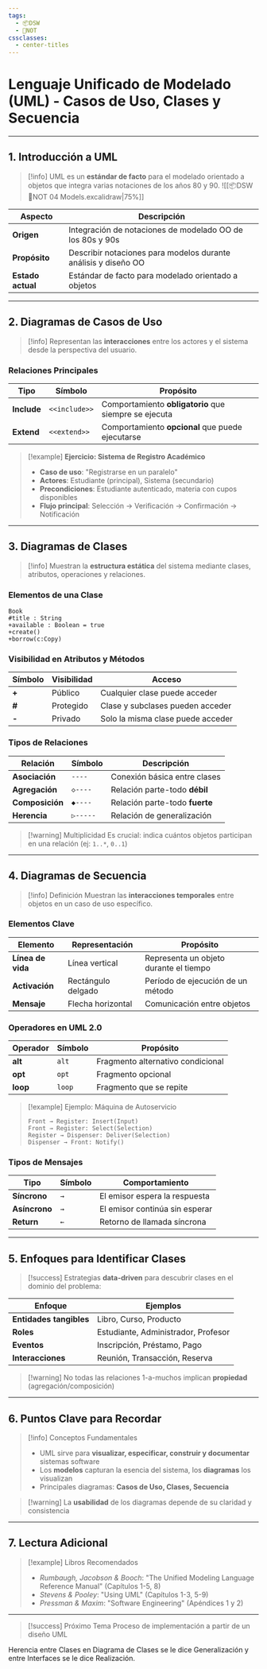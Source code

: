 ```yaml
---
tags:
  - 📦DSW
  - 📝NOT
cssclasses:
  - center-titles
---
```

# Lenguaje Unificado de Modelado (UML) - Casos de Uso, Clases y Secuencia

---

## 1. Introducción a UML

> [!info] UML es un **estándar de facto** para el modelado orientado a objetos que integra varias notaciones de los años 80 y 90.
> ![[📦DSW 📝NOT 04 Models.excalidraw|75%]]

| Aspecto | Descripción |
|---------|-------------|
| **Origen** | Integración de notaciones de modelado OO de los 80s y 90s |
| **Propósito** | Describir notaciones para modelos durante análisis y diseño OO |
| **Estado actual** | Estándar de facto para modelado orientado a objetos |

---

## 2. Diagramas de Casos de Uso

> [!info] Representan las **interacciones** entre los actores y el sistema desde la perspectiva del usuario.

### Relaciones Principales
| Tipo | Símbolo | Propósito |
|------|---------|-----------|
| **Include** | `<<include>>` | Comportamiento **obligatorio** que siempre se ejecuta |
| **Extend** | `<<extend>>` | Comportamiento **opcional** que puede ejecutarse |

> [!example] **Ejercicio: Sistema de Registro Académico**
> - **Caso de uso**: "Registrarse en un paralelo"
> - **Actores**: Estudiante (principal), Sistema (secundario)
> - **Precondiciones**: Estudiante autenticado, materia con cupos disponibles
> - **Flujo principal**: Selección → Verificación → Confirmación → Notificación

---

## 3. Diagramas de Clases

> [!info] Muestran la **estructura estática** del sistema mediante clases, atributos, operaciones y relaciones.

### Elementos de una Clase
```plaintext
Book
#title : String
+available : Boolean = true
+create()
+borrow(c:Copy)
```

### Visibilidad en Atributos y Métodos
| Símbolo | Visibilidad | Acceso |
|---------|-------------|--------|
| **+** | Público | Cualquier clase puede acceder |
| **#** | Protegido | Clase y subclases pueden acceder |
| **-** | Privado | Solo la misma clase puede acceder |

### Tipos de Relaciones
| Relación        | Símbolo  | Descripción                    |
| --------------- | -------- | ------------------------------ |
| **Asociación**  | `----`   | Conexión básica entre clases   |
| **Agregación**  | `◇----`  | Relación parte-todo **débil**  |
| **Composición** | `◆----`  | Relación parte-todo **fuerte** |
| **Herencia**    | `▷-----` | Relación de generalización     |

> [!warning] Multiplicidad
> Es crucial: indica cuántos objetos participan en una relación (ej: `1..*`, `0..1`)

---

## 4. Diagramas de Secuencia

> [!info] Definición
> Muestran las **interacciones temporales** entre objetos en un caso de uso específico.

### Elementos Clave
| Elemento | Representación | Propósito |
|----------|----------------|-----------|
| **Línea de vida** | Línea vertical | Representa un objeto durante el tiempo |
| **Activación** | Rectángulo delgado | Período de ejecución de un método |
| **Mensaje** | Flecha horizontal | Comunicación entre objetos |

### Operadores en UML 2.0
| Operador | Símbolo | Propósito |
|----------|---------|-----------|
| **alt** | `alt` | Fragmento alternativo condicional |
| **opt** | `opt` | Fragmento opcional |
| **loop** | `loop` | Fragmento que se repite |

> [!example] Ejemplo: Máquina de Autoservicio
> ```
> Front → Register: Insert(Input)
> Front → Register: Select(Selection)  
> Register → Dispenser: Deliver(Selection)
> Dispenser → Front: Notify()
> ```

### Tipos de Mensajes
| Tipo          | Símbolo | Comportamiento                 |
| ------------- | ------- | ------------------------------ |
| **Síncrono**  | `→`     | El emisor espera la respuesta  |
| **Asíncrono** | `→`     | El emisor continúa sin esperar |
| **Return**    | `←`     | Retorno de llamada síncrona    |

---

## 5. Enfoques para Identificar Clases

> [!success] Estrategias **data-driven** para descubrir clases en el dominio del problema:

| Enfoque | Ejemplos |
|---------|----------|
| **Entidades tangibles** | Libro, Curso, Producto |
| **Roles** | Estudiante, Administrador, Profesor |
| **Eventos** | Inscripción, Préstamo, Pago |
| **Interacciones** | Reunión, Transacción, Reserva |

> [!warning] No todas las relaciones 1-a-muchos implican **propiedad** (agregación/composición)

---

## 6. Puntos Clave para Recordar

> [!info] Conceptos Fundamentales
> - UML sirve para **visualizar, especificar, construir y documentar** sistemas software
> - Los **modelos** capturan la esencia del sistema, los **diagramas** los visualizan
> - Principales diagramas: **Casos de Uso, Clases, Secuencia**

> [!warning] La **usabilidad** de los diagramas depende de su claridad y consistencia

---

## 7. Lectura Adicional

> [!example] Libros Recomendados
> - *Rumbaugh, Jacobson & Booch*: "The Unified Modeling Language Reference Manual" (Capítulos 1-5, 8)
> - *Stevens & Pooley*: "Using UML" (Capítulos 1-3, 5-9)
> - *Pressman & Maxim*: "Software Engineering" (Apéndices 1 y 2)

---

> [!success] Próximo Tema
> Proceso de implementación a partir de un diseño UML

Herencia entre Clases en Diagrama de Clases se le dice Generalización y entre Interfaces se le dice Realización.